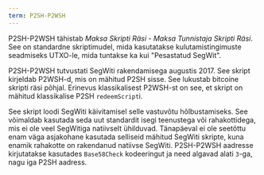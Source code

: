```yaml
---
term: P2SH-P2WSH
---
```


P2SH-P2WSH tähistab *Maksa Skripti Räsi - Maksa Tunnistaja Skripti Räsi*. See on standardne skriptimudel, mida kasutatakse kulutamistingimuste seadmiseks UTXO-le, mida tuntakse ka kui "Pesastatud SegWit".

P2SH-P2WSH tutvustati SegWiti rakendamisega augustis 2017. See skript kirjeldab P2WSH-d, mis on mähitud P2SH sisse. See lukustab bitcoine skripti räsi põhjal. Erinevus klassikalisest P2WSH-st on see, et skript on mähitud klassikalise P2SH `redeemScript`i.

See skript loodi SegWiti käivitamisel selle vastuvõtu hõlbustamiseks. See võimaldab kasutada seda uut standardit isegi teenustega või rahakottidega, mis ei ole veel SegWitiga natiivselt ühilduvad. Tänapäeval ei ole seetõttu enam väga asjakohane kasutada selliseid mähitud SegWiti skripte, kuna enamik rahakotte on rakendanud natiivse SegWiti. P2SH-P2WSH aadresse kirjutatakse kasutades `Base58Check` kodeeringut ja need algavad alati `3`-ga, nagu iga P2SH aadress.
